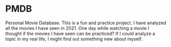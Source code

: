 # PMDB
Personal Movie Database. This is a fun and practice project. I have analyzed all the movies I have seen in 2021.
One day while watching a movie I thought if the movies I have seen can be practiced? If I could analyze a topic in my real life, I might find out something new about myself.
